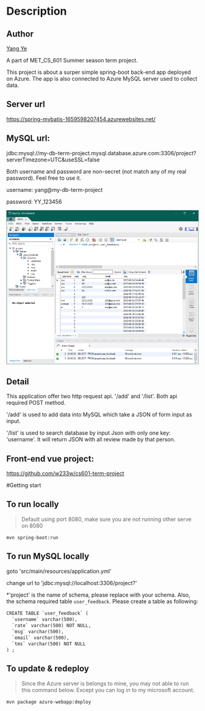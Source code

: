 # Description

## Author
[Yang Ye](https://github.com/w233w)

A part of MET_CS_601 Summer season term project.

This project is about a surper simple spring-boot back-end app deployed on Azure. The app is also connected to Azure MySQL server used to collect data.

## Server url
https://spring-mybatis-1659598207454.azurewebsites.net/

## MySQL url:
jdbc:mysql://my-db-term-project.mysql.database.azure.com:3306/project?serverTimezone=UTC&useSSL=false

Both username and password are non-secret (not match any of my real password). Feel free to use it.

username: yang@my-db-term-project

password: YY_123456

![alt text](https://github.com/w233w/spring-boot-backend-for-project/blob/master/MySQL-sample.png?raw=true)

## Detail
This application offer two http request api. '/add' and '/list'. Both api required POST method.

'/add' is used to add data into MySQL which take a JSON of form input as input.

'/list' is used to search database by input Json with only one key: 'username'. It will return JSON with all review made by that person.

## Front-end vue project:
https://github.com/w233w/cs601-term-project

#Getting start

## To run locally
> Default using port 8080, make sure you are not running other serve on 8080
```shell
mvn spring-boot:run
```

## To run MySQL locally
goto 'src/main/resources/application.yml'

change url to 'jdbc:mysql://localhost:3306/project?' 

*'project' is the name of schema, please replace with your schema. Also, the schema required table `user_feedback`. Please create a table as following: 
```mysql
CREATE TABLE `user_feedback` (
  `username` varchar(500),
  `rate` varchar(500) NOT NULL,
  `msg` varchar(500),
  `email` varchar(500),
  `tms` varchar(500) NOT NULL
) ;
```

## To update & redeploy
> Since the Azure server is belongs to mine, you may not able to run this command below. Except you can log in to my microsoft account.
```shell
mvn package azure-webapp:deploy
```
